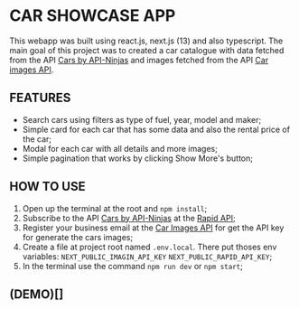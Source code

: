 # CAR SHOWCASE APP

This webapp was built using react.js, next.js (13) and also typescript. The main goal of this project was to created a car catalogue with data fetched from the API [Cars by API-Ninjas](https://api-ninjas.com/api/cars) and images fetched from the API [Car images API](https://www.imagin.studio/car-image-api).

## FEATURES

- Search cars using filters as type of fuel, year, model and maker;
- Simple card for each car that has some data and also the rental price of the car;
- Modal for each car with all details and more images;
- Simple pagination that works by clicking Show More's button;

## HOW TO USE

1. Open up the terminal at the root and ``npm install``;
2. Subscribe to the API [Cars by API-Ninjas](https://api-ninjas.com/api/cars) at the [Rapid API](https://rapidapi.com/hub);
3. Register your business email at the [Car Images API](https://www.imagin.studio/car-image-api) for get the API key for generate the cars images;
4. Create a file at project root named ``.env.local``. There put thoses env variables: ``NEXT_PUBLIC_IMAGIN_API_KEY``
``NEXT_PUBLIC_RAPID_API_KEY``;
5. In the terminal use the command ``npm run dev`` or ``npm start``;

## (DEMO)[]
